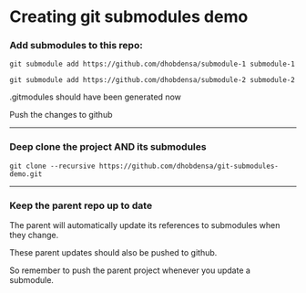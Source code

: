 # Creating git submodules demo

### Add submodules to this repo:

```git submodule add https://github.com/dhobdensa/submodule-1 submodule-1```

```git submodule add https://github.com/dhobdensa/submodule-2 submodule-2```

.gitmodules should have been generated now

Push the changes to github

---

### Deep clone the project AND its submodules

```git clone --recursive https://github.com/dhobdensa/git-submodules-demo.git```

---

### Keep the parent repo up to date

The parent will automatically update its references to submodules when they change.

These parent updates should also be pushed to github.

So remember to push the parent project whenever you update a submodule.
